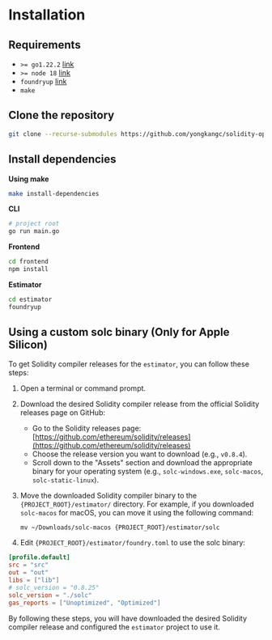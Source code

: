 # Installation

## Requirements

- `>= go1.22.2` [link](https://go.dev/doc/install)
- `>= node 18` [link](https://nodejs.org/en/download)
- `foundryup` [link](https://book.getfoundry.sh/getting-started/installation)
- `make`

## Clone the repository

```bash
git clone --recurse-submodules https://github.com/yongkangc/solidity-optimiser-app.git
```

## Install dependencies

**Using make**

```bash
make install-dependencies
```

**CLI**

```bash
# project root
go run main.go
```

**Frontend**

```bash
cd frontend
npm install
```

**Estimator**

```bash
cd estimator
foundryup
```

## Using a custom solc binary (Only for Apple Silicon)

To get Solidity compiler releases for the `estimator`, you can follow these steps:

1. Open a terminal or command prompt.

2. Download the desired Solidity compiler release from the official Solidity releases page on GitHub:

   - Go to the Solidity releases page: [https://github.com/ethereum/solidity/releases](https://github.com/ethereum/solidity/releases)
   - Choose the release version you want to download (e.g., `v0.8.4`).
   - Scroll down to the "Assets" section and download the appropriate binary for your operating system (e.g., `solc-windows.exe`, `solc-macos`, `solc-static-linux`).

3. Move the downloaded Solidity compiler binary to the `{PROJECT_ROOT}/estimator/` directory. For example, if you downloaded `solc-macos` for macOS, you can move it using the following command:

   ```
   mv ~/Downloads/solc-macos {PROJECT_ROOT}/estimator/solc
   ```

4. Edit `{PROJECT_ROOT}/estimator/foundry.toml` to use the solc binary:

```toml
[profile.default]
src = "src"
out = "out"
libs = ["lib"]
# solc_version = "0.8.25"
solc_version = "./solc"
gas_reports = ["Unoptimized", "Optimized"]
```

By following these steps, you will have downloaded the desired Solidity compiler release and configured the `estimator` project to use it.
